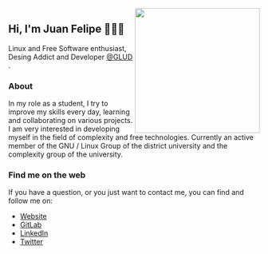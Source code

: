 <img align='right' src="https://64.media.tumblr.com/tumblr_mc0otzjZAM1r1rrxzo1_500.gif" widht=300 height=250>

## Hi, I'm Juan Felipe 👨🏻‍💻

Linux and Free Software enthusiast, Desing Addict and Developer [@GLUD](https://glud.udistrital.edu.co/) .

### About

In my role as a student, I try to improve my skills every day, learning and collaborating on various projects. I am very interested in developing myself in the field of complexity and free technologies. Currently an active member of the GNU / Linux Group of the district university and the complexity group of the university.

### Find me on the web

If you have a question, or you just want to contact me, you can find and follow me on:

 - [Website](https://juferoga.github.io/JuanFelipeCV/) 
 - [GitLab](https://gitlab.com/Juferoga)
 - [LinkedIn](https://www.linkedin.com/in/Juferoga/)
 - [Twitter](https://twitter.com/JuanFelipe_61)

<!--
**Juferoga/Juferoga** is a ✨ _special_ ✨ repository because its `README.md` (this file) appears on your GitHub profile.

Here are some ideas to get you started:

- 🔭 I’m currently working on ...
- 🌱 I’m currently learning ...
- 👯 I’m looking to collaborate on ...
- 🤔 I’m looking for help with ...
- 💬 Ask me about ...
- 📫 How to reach me: ...
- 😄 Pronouns: ...
- ⚡ Fun fact: ...
-->
